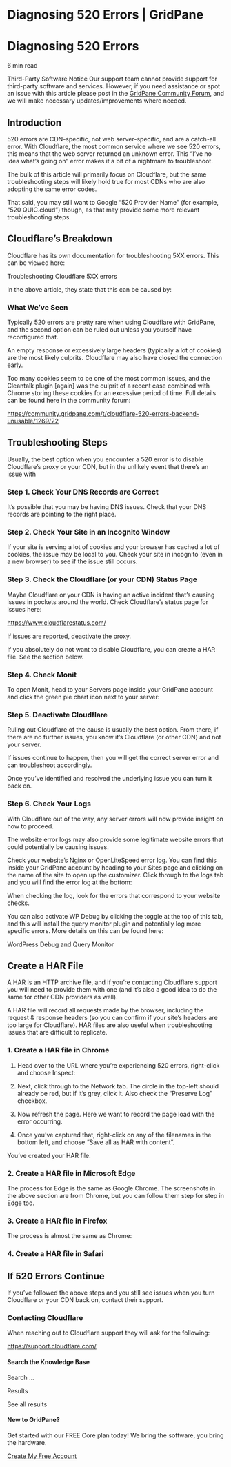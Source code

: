 # Diagnosing 520 Errors | GridPane

# Diagnosing 520 Errors

 

6 min read 

Third-Party Software Notice
Our support team cannot provide support for third-party software and services. However, if you need assistance or spot an issue with this article please post in the [GridPane Community Forum](https://community.gridpane.com/), and we will make necessary updates/improvements where needed.

## Introduction

520 errors are CDN-specific, not web server-specific, and are a catch-all error. With Cloudflare, the most common service where we see 520 errors, this means that the web server returned an unknown error. This “I’ve no idea what’s going on” error makes it a bit of a nightmare to troubleshoot.

The bulk of this article will primarily focus on Cloudflare, but the same troubleshooting steps will likely hold true for most CDNs who are also adopting the same error codes.

That said, you may still want to Google “520 Provider Name” (for example, “520 QUIC.cloud”) though, as that may provide some more relevant troubleshooting steps.

 

## Cloudflare’s Breakdown

Cloudflare has its own documentation for troubleshooting 5XX errors. This can be viewed here:

Troubleshooting Cloudflare 5XX errors

In the above article, they state that this can be caused by:

### What We’ve Seen

Typically 520 errors are pretty rare when using Cloudflare with GridPane, and the second option can be ruled out unless you yourself have reconfigured that.

An empty response or excessively large headers (typically a lot of cookies) are the most likely culprits. Cloudflare may also have closed the connection early.

Too many cookies seem to be one of the most common issues, and the Cleantalk plugin [again] was the culprit of a recent case combined with Chrome storing these cookies for an excessive period of time. Full details can be found here in the community forum:

https://community.gridpane.com/t/cloudflare-520-errors-backend-unusable/1269/22

 

## Troubleshooting Steps

Usually, the best option when you encounter a 520 error is to disable Cloudflare’s proxy or your CDN, but in the unlikely event that there’s an issue with

### Step 1. Check Your DNS Records are Correct

It’s possible that you may be having DNS issues. Check that your DNS records are pointing to the right place.

### Step 2. Check Your Site in an Incognito Window

If your site is serving a lot of cookies and your browser has cached a lot of cookies, the issue may be local to you. Check your site in incognito (even in a new browser) to see if the issue still occurs.

### Step 3. Check the Cloudflare (or your CDN) Status Page

Maybe Cloudflare or your CDN is having an active incident that’s causing issues in pockets around the world. Check Cloudflare’s status page for issues here:

https://www.cloudflarestatus.com/

If issues are reported, deactivate the proxy.

If you absolutely do not want to disable Cloudflare, you can create a HAR file. See the section below.

### Step 4. Check Monit

To open Monit, head to your Servers page inside your GridPane account and click the green pie chart icon next to your server:

### Step 5. Deactivate Cloudflare

Ruling out Cloudflare of the cause is usually the best option. From there, if there are no further issues, you know it’s Cloudflare (or other CDN) and not your server.

If issues continue to happen, then you will get the correct server error and can troubleshoot accordingly.

Once you’ve identified and resolved the underlying issue you can turn it back on.

### Step 6. Check Your Logs

With Cloudflare out of the way, any server errors will now provide insight on how to proceed.

The website error logs may also provide some legitimate website errors that could potentially be causing issues.

Check your website’s Nginx or OpenLiteSpeed error log. You can find this inside your GridPane account by heading to your Sites page and clicking on the name of the site to open up the customizer. Click through to the logs tab and you will find the error log at the bottom:

When checking the log, look for the errors that correspond to your website checks.

You can also activate WP Debug by clicking the toggle at the top of this tab, and this will install the query monitor plugin and potentially log more specific errors. More details on this can be found here:

WordPress Debug and Query Monitor

 

## Create a HAR File

A HAR is an HTTP archive file, and if you’re contacting Cloudflare support you will need to provide them with one (and it’s also a good idea to do the same for other CDN providers as well).

A HAR file will record all requests made by the browser, including the request & response headers (so you can confirm if your site’s headers are too large for Cloudflare). HAR files are also useful when troubleshooting issues that are difficult to replicate.

### 1. Create a HAR file in Chrome

1. Head over to the URL where you’re experiencing 520 errors, right-click and choose Inspect:

2. Next, click through to the Network tab. The circle in the top-left should already be red, but if it’s grey, click it. Also check the “Preserve Log” checkbox.

3. Now refresh the page. Here we want to record the page load with the error occurring.

4. Once you’ve captured that, right-click on any of the filenames in the bottom left, and choose “Save all as HAR with content“.

You’ve created your HAR file.

### 2. Create a HAR file in Microsoft Edge

The process for Edge is the same as Google Chrome. The screenshots in the above section are from Chrome, but you can follow them step for step in Edge too.

### 3. Create a HAR file in Firefox

The process is almost the same as Chrome:

### 4. Create a HAR file in Safari

 

## If 520 Errors Continue

If you’ve followed the above steps and you still see issues when you turn Cloudflare or your CDN back on, contact their support.

### Contacting Cloudflare

When reaching out to Cloudflare support they will ask for the following:

https://support.cloudflare.com/

 

 

#### Search the Knowledge Base

Search ...

 Results

See all results

#### New to GridPane?

Get started with our FREE Core plan today! We bring the software, you bring the hardware.

[Create My Free Account](https://gridpane.com/checkout/?plan=core)


